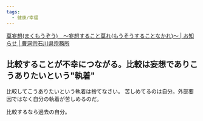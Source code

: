 ```yaml
---
tags:
  - 健康/幸福
---
```

[莫妄想(まくもうぞう)　～妄想すること莫れ(もうそうすることなかれ)～ | お知らせ | 曹洞宗石川県宗務所](https://www.sotozen-net.jp/news/88)

## 比較することが不幸につながる。比較は妄想でありこうありたいという"執着"


比較してこうありたいという執着は捨てなさい。
苦しめてるのは自分。外部要因ではなく自分の執着が苦しめるのだ。

比較するなら過去の自分。

